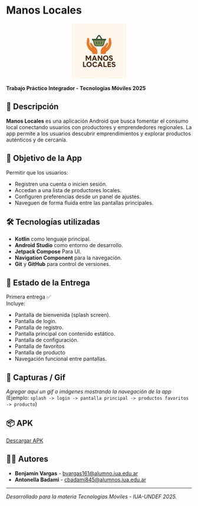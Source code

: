 # Manos Locales
<p align="center">
<img src="/app/src/main/res/drawable/logo.png" alt="Icono" width="150"/>
</p>

**Trabajo Práctico Integrador - Tecnologías Móviles 2025**

## 🧭 Descripción

**Manos Locales** es una aplicación Android que busca fomentar el consumo local conectando usuarios con productores y emprendedores regionales. La app permite a los usuarios descubrir emprendimientos y explorar productos auténticos y de cercanía.

## 🎯 Objetivo de la App

Permitir que los usuarios:
- Registren una cuenta o inicien sesión.
- Accedan a una lista de productores locales.
- Configuren preferencias desde un panel de ajustes.
- Naveguen de forma fluida entre las pantallas principales.

## 🛠️ Tecnologías utilizadas

- **Kotlin** como lenguaje principal.
- **Android Studio** como entorno de desarrollo.
- **Jetpack Compose** Para UI.
- **Navigation Component** para la navegación.
- **Git** y **GitHub** para control de versiones.

## 🧪 Estado de la Entrega

Primera entrega ✅  
Incluye:
- Pantalla de bienvenida (splash screen).
- Pantalla de login.
- Pantalla de registro.
- Pantalla principal con contenido estático.
- Pantalla de configuración.
- Pantalla de favoritos
- Pantalla de producto
- Navegación funcional entre pantallas.

## 📸 Capturas / Gif

_Agregar aquí un gif o imágenes mostrando la navegación de la app_  
(Ejemplo: `splash -> login -> pantalla principal -> productos favoritos -> producto`)

## 📦 APK

[Descargar APK](https://github.com/AntoBadami/ManosLocales/releases/tag/apk) 

## 👨‍💻 Autores

- **Benjamín Vargas** - bvargas161@alumno.iua.edu.ar  
- **Antonella Badami** - cbadami845@alumnos.iua.edu.ar  

---

_Desarrollado para la materia Tecnologías Móviles - IUA-UNDEF 2025._
